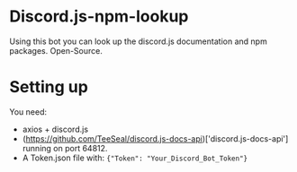 # Discord.js-npm-lookup
Using this bot you can look up the discord.js documentation and npm packages. Open-Source.

# Setting up
You need:
- axios + discord.js
- (https://github.com/TeeSeal/discord.js-docs-api)['discord.js-docs-api'] running on port 64812.
- A Token.json file with: `{"Token": "Your_Discord_Bot_Token"}`
